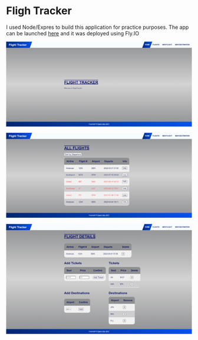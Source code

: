 # Fligh Tracker

I used Node/Expres to build this application for practice purposes.
The app can be launched [here](https://flight-tracker.fly.dev/) and it was deployed using Fly.IO

![Flight Tracker lab](public/images/main.png)

![Flight Tracker lab](public/images/allflights.png)

![Flight Tracker lab](public/images/flightdetails.png)
